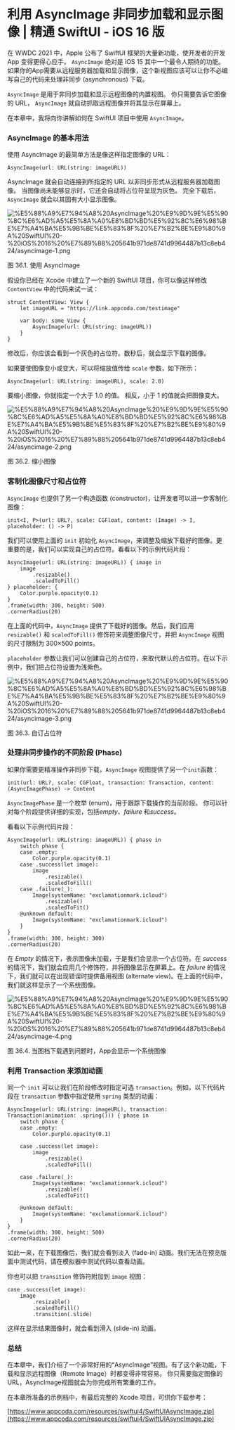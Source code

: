 # 利用 AsyncImage 非同步加载和显示图像 | 精通 SwiftUI - iOS 16 版

在 WWDC 2021 中，Apple 公布了 SwiftUI 框架的大量新功能，使开发者的开发 App 变得更得心应手。 `AsyncImage` 绝对是 iOS 15 其中一个最令人期待的功能。如果你的App需要从远程服务器加载和显示图像，这个新视图应该可以让你不必编写自己的代码来处理非同步 (asynchronous) 下载。

`AsyncImage` 是用于非同步加载和显示远程图像的内置视图。 你只需要告诉它图像的 URL， `AsyncImage` 就自动抓取远程图像并将其显示在屏幕上。

在本章中，我将向你讲解如何在 SwiftUI 项目中使用 `AsyncImage`。

### AsyncImage 的基本用法

使用 AsyncImage 的最简单方法是像这样指定图像的 URL：

```
AsyncImage(url: URL(string: imageURL))

```

AsyncImage 就会自动连接到所指定的 URL 以非同步形式从远程服务器加载图像。 当图像尚未能够显示时，它还会自动将占位符呈现为灰色。 完全下载后，`AsyncImage` 就会以其固有大小显示图像。

![%E5%88%A9%E7%94%A8%20AsyncImage%20%E9%9D%9E%E5%90%8C%E6%AD%A5%E5%8A%A0%E8%BD%BD%E5%92%8C%E6%98%BE%E7%A4%BA%E5%9B%BE%E5%83%8F%20%E7%B2%BE%E9%80%9A%20SwiftUI%20-%20iOS%2016%20%E7%89%88%205641b971de8741d9964487b13c8eb424/asyncimage-1.png](%E5%88%A9%E7%94%A8%20AsyncImage%20%E9%9D%9E%E5%90%8C%E6%AD%A5%E5%8A%A0%E8%BD%BD%E5%92%8C%E6%98%BE%E7%A4%BA%E5%9B%BE%E5%83%8F%20%E7%B2%BE%E9%80%9A%20SwiftUI%20-%20iOS%2016%20%E7%89%88%205641b971de8741d9964487b13c8eb424/asyncimage-1.png)

图 36.1. 使用 AsyncImage

假设你已经在 Xcode 中建立了一个新的 SwiftUI 项目，你可以像这样修改 `ContentView` 中的代码来试一试：

```
struct ContentView: View {
    let imageURL = "https://link.appcoda.com/testimage"

    var body: some View {
        AsyncImage(url: URL(string: imageURL))
    }
}

```

修改后，你应该会看到一个灰色的占位符。数秒后，就会显示下载的图像。

如果要使图像变小或变大，可以将缩放值传给 `scale` 参数，如下所示：

```
AsyncImage(url: URL(string: imageURL), scale: 2.0)

```

要缩小图像，你就指定一个大于 1.0 的值。 相反，小于 1 的值就会把图像变大。

![%E5%88%A9%E7%94%A8%20AsyncImage%20%E9%9D%9E%E5%90%8C%E6%AD%A5%E5%8A%A0%E8%BD%BD%E5%92%8C%E6%98%BE%E7%A4%BA%E5%9B%BE%E5%83%8F%20%E7%B2%BE%E9%80%9A%20SwiftUI%20-%20iOS%2016%20%E7%89%88%205641b971de8741d9964487b13c8eb424/asyncimage-2.png](%E5%88%A9%E7%94%A8%20AsyncImage%20%E9%9D%9E%E5%90%8C%E6%AD%A5%E5%8A%A0%E8%BD%BD%E5%92%8C%E6%98%BE%E7%A4%BA%E5%9B%BE%E5%83%8F%20%E7%B2%BE%E9%80%9A%20SwiftUI%20-%20iOS%2016%20%E7%89%88%205641b971de8741d9964487b13c8eb424/asyncimage-2.png)

图 36.2. 缩小图像

### 客制化图像尺寸和占位符

`AsyncImage` 也提供了另一个构造函数 (constructor)，让开发者可以进一步客制化图像：

```
init<I, P>(url: URL?, scale: CGFloat, content: (Image) -> I, placeholder: () -> P)

```

我们可以使用上面的 `init` 初始化 `AsyncImage`，来调整及缩放下载好的图像。更重要的是，我们可以实现自己的占位符。看看以下的示例代码片段：

```
AsyncImage(url: URL(string: imageURL)) { image in
    image
        .resizable()
        .scaledToFill()
} placeholder: {
    Color.purple.opacity(0.1)
}
.frame(width: 300, height: 500)
.cornerRadius(20)

```

在上面的代码中，`AsyncImage` 提供了下载好的图像。然后，我们应用 `resizable()` 和 `scaledToFill()` 修饰符来调整图像尺寸，并把 `AsyncImage` 视图的尺寸限制为 300×500 points。

`placeholder` 参数让我们可以创建自己的占位符，来取代默认的占位符。在以下示例中，我们把占位符设置为浅紫色。

![%E5%88%A9%E7%94%A8%20AsyncImage%20%E9%9D%9E%E5%90%8C%E6%AD%A5%E5%8A%A0%E8%BD%BD%E5%92%8C%E6%98%BE%E7%A4%BA%E5%9B%BE%E5%83%8F%20%E7%B2%BE%E9%80%9A%20SwiftUI%20-%20iOS%2016%20%E7%89%88%205641b971de8741d9964487b13c8eb424/asyncimage-3.png](%E5%88%A9%E7%94%A8%20AsyncImage%20%E9%9D%9E%E5%90%8C%E6%AD%A5%E5%8A%A0%E8%BD%BD%E5%92%8C%E6%98%BE%E7%A4%BA%E5%9B%BE%E5%83%8F%20%E7%B2%BE%E9%80%9A%20SwiftUI%20-%20iOS%2016%20%E7%89%88%205641b971de8741d9964487b13c8eb424/asyncimage-3.png)

图 36.3. 自订占位符

### 处理非同步操作的不同阶段 (Phase)

如果你需要更精准操作非同步下载，`AsyncImage` 视图提供了另一个`init`函数：

```
init(url: URL?, scale: CGFloat, transaction: Transaction, content: (AsyncImagePhase) -> Content

```

`AsyncImagePhase` 是一个枚举 (enum)，用于跟踪下载操作的当前阶段。 你可以针对每个阶段提供详细的实现，包括*empty*、*failure* 和*success*。

看看以下示例代码片段：

```
AsyncImage(url: URL(string: imageURL)) { phase in
    switch phase {
    case .empty:
        Color.purple.opacity(0.1)
    case .success(let image):
        image
            .resizable()
            .scaledToFill()
    case .failure(_):
        Image(systemName: "exclamationmark.icloud")
            .resizable()
            .scaledToFit()
    @unknown default:
        Image(systemName: "exclamationmark.icloud")
    }
}
.frame(width: 300, height: 300)
.cornerRadius(20)

```

在 *Empty* 的情况下，表示图像未加载，于是我们会显示一个占位符。在 *success* 的情况下，我们就会应用几个修饰符，并将图像显示在屏幕上。在 *failure* 的情况下，我们就可以在出现错误时提供备用视图 (alternate view)。在上面的代码中，我们就这样显示了一个系统图像。

![%E5%88%A9%E7%94%A8%20AsyncImage%20%E9%9D%9E%E5%90%8C%E6%AD%A5%E5%8A%A0%E8%BD%BD%E5%92%8C%E6%98%BE%E7%A4%BA%E5%9B%BE%E5%83%8F%20%E7%B2%BE%E9%80%9A%20SwiftUI%20-%20iOS%2016%20%E7%89%88%205641b971de8741d9964487b13c8eb424/asyncimage-4.png](%E5%88%A9%E7%94%A8%20AsyncImage%20%E9%9D%9E%E5%90%8C%E6%AD%A5%E5%8A%A0%E8%BD%BD%E5%92%8C%E6%98%BE%E7%A4%BA%E5%9B%BE%E5%83%8F%20%E7%B2%BE%E9%80%9A%20SwiftUI%20-%20iOS%2016%20%E7%89%88%205641b971de8741d9964487b13c8eb424/asyncimage-4.png)

图 36.4. 当图档下载遇到问题时，App会显示一个系统图像

### 利用 Transaction 来添加动画

同一个 `init` 可以让我们在阶段修改时指定可选 `transaction`。例如，以下代码片段在 `transaction` 参数中指定使用 `spring` 类型的动画：

```
AsyncImage(url: URL(string: imageURL), transaction: Transaction(animation: .spring())) { phase in
    switch phase {
    case .empty:
        Color.purple.opacity(0.1)

    case .success(let image):
        image
            .resizable()
            .scaledToFill()

    case .failure(_):
        Image(systemName: "exclamationmark.icloud")
            .resizable()
            .scaledToFit()

    @unknown default:
        Image(systemName: "exclamationmark.icloud")
    }
}
.frame(width: 300, height: 500)
.cornerRadius(20)

```

如此一来，在下载图像后，我们就会看到淡入 (fade-in) 动画。我们无法在预览版面中测试代码，请在模拟器中测试代码以查看动画。

你也可以把 `transition` 修饰符附加到 `image` 视图：

```
case .success(let image):
    image
        .resizable()
        .scaledToFill()
        .transition(.slide)

```

这样在显示结果图像时，就会看到滑入 (slide-in) 动画。

### 总结

在本章中，我们介绍了一个非常好用的“AsyncImage”视图。有了这个新功能，下载和显示远程图像（Remote Image）时都变得非常容易。 你只需要指定图像的 URL，AsyncImage视图就会为你完成所有繁重的工作。

在本章所准备的示例档中，有最后完整的 Xcode 项目，可供你下载参考：

[https://www.appcoda.com/resources/swiftui4/SwiftUIAsyncImage.zip](https://www.appcoda.com/resources/swiftui4/SwiftUIAsyncImage.zip)
